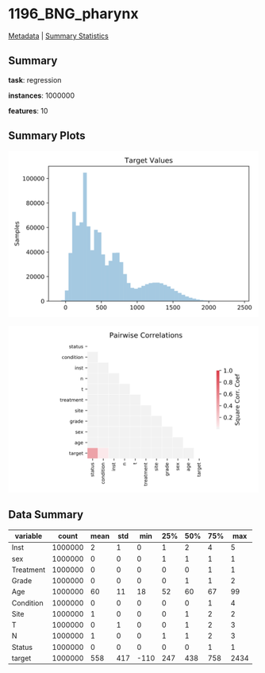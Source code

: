# 1196_BNG_pharynx

[Metadata](metadata.yaml) | [Summary Statistics](summary_stats.csv)

## Summary

**task**: regression

**instances**: 1000000

**features**: 10

## Summary Plots

![Labels](label.svg)

![Corr](corr.svg)

## Data Summary

|	variable	|	count	|	mean	|	std	|	min	|	25%	|	50%	|	75%	|	max|
| --- | --- | --- | --- | --- | --- | --- | --- | --- |
|	Inst	|	1000000	|	2	|	1	|	0	|	1	|	2	|	4	|	5
|	sex	|	1000000	|	0	|	0	|	0	|	1	|	1	|	1	|	1
|	Treatment	|	1000000	|	0	|	0	|	0	|	0	|	0	|	1	|	1
|	Grade	|	1000000	|	0	|	0	|	0	|	0	|	1	|	1	|	2
|	Age	|	1000000	|	60	|	11	|	18	|	52	|	60	|	67	|	99
|	Condition	|	1000000	|	0	|	0	|	0	|	0	|	0	|	1	|	4
|	Site	|	1000000	|	1	|	0	|	0	|	0	|	1	|	2	|	2
|	T	|	1000000	|	0	|	1	|	0	|	0	|	1	|	2	|	3
|	N	|	1000000	|	1	|	0	|	0	|	1	|	1	|	2	|	3
|	Status	|	1000000	|	0	|	0	|	0	|	0	|	0	|	1	|	1
|	target	|	1000000	|	558	|	417	|	-110	|	247	|	438	|	758	|	2434
